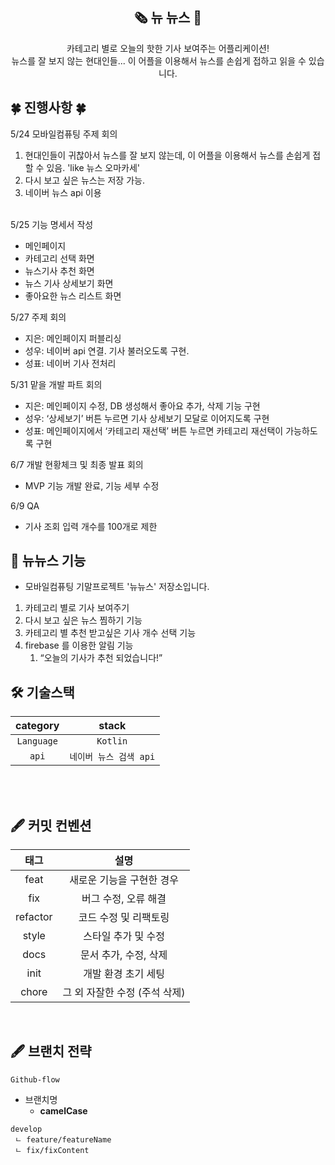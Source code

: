 
<div align="center">

<h2>🗞️ 뉴 뉴스 📰</h2>


<div>카테고리 별로 오늘의 핫한 기사 보여주는 어플리케이션!<br/>
뉴스를 잘 보지 않는 현대인들... 이 어플을 이용해서 뉴스를 손쉽게 접하고 읽을 수 있습니다.</div>



</div>


<h2> 🍀 진행사항 🍀 </h2>

5/24 모바일컴퓨팅 주제 회의<br/>
1. 현대인들이 귀찮아서 뉴스를 잘 보지 않는데, 이 어플을 이용해서 뉴스를 손쉽게 접할 수 있음. 'like 뉴스 오마카세'<br/>
2. 다시 보고 싶은 뉴스는 저장 가능. <br/>
3. 네이버 뉴스 api 이용<br/> <br/>

5/25 기능 명세서 작성<br/>
- 메인페이지
- 카테고리 선택 화면
- 뉴스기사 추천 화면
- 뉴스 기사 상세보기 화면
- 좋아요한 뉴스 리스트 화면

5/27 주제 회의<br/>

- 지은: 메인페이지 퍼블리싱
- 성우: 네이버 api 연결. 기사 불러오도록 구현.
- 성표: 네이버 기사 전처리
     
    
5/31 맡을 개발 파트 회의     

- 지은: 메인페이지 수정, DB 생성해서 좋아요 추가, 삭제 기능 구현
- 성우: ‘상세보기’ 버튼 누르면 기사 상세보기 모달로 이어지도록 구현
- 성표: 메인페이지에서 ‘카테고리 재선택’ 버튼 누르면 카테고리 재선택이 가능하도록 구현

6/7 개발 현황체크 및 최종 발표 회의   
   
- MVP 기능 개발 완료, 기능 세부 수정

6/9 QA
- 기사 조회 입력 개수를 100개로 제한


<h2>📌   뉴뉴스 기능</h2>    

- 모바일컴퓨팅 기말프로젝트 '뉴뉴스' 저장소입니다.
1. 카테고리 별로 기사 보여주기
2. 다시 보고 싶은 뉴스 찜하기 기능
3. 카테고리 별 추천 받고싶은 기사 개수 선택 기능
4. firebase 를 이용한 알림 기능
    1. “오늘의 기사가 추천 되었습니다!”



<h2> 🛠 기술스택 </h2>

|  **category**   |          **stack**           |
| :-------------: | :--------------------------: |
|    `Language`     |            `Kotlin`            |
|    `api`     |            `네이버 뉴스 검색 api`            |


<br/>

<br/>

## 🖋️ 커밋 컨벤션

| **태그**  |           **설명**            |
| :-------: | :---------------------------: |
|   feat   |   새로운 기능을 구현한 경우   |
|    fix   |     버그 수정, 오류 해결      |
|  refactor |     코드 수정 및 리팩토링     |
|  style |      스타일 추가 및 수정      |
|    docs  |     문서 추가, 수정, 삭제     |
|    init   |      개발 환경 초기 세팅      |
|   chore  | 그 외 자잘한 수정 (주석 삭제) |

<br />

## 🖋️ 브랜치 전략

`Github-flow`

- 브랜치명
    - **camelCase**

```
develop
 ㄴ feature/featureName
 ㄴ fix/fixContent
```

<br />

